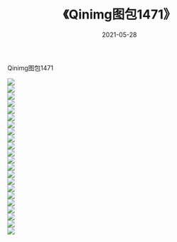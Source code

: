 ﻿---
layout: post
title:  《Qinimg图包1471》
date:   2021-05-28
img: http://imgx.orgx.ga/Qinimg图包/Qinimg图包1471/000.jpg
categories: [美女, 清纯, 唯美]
---

Qinimg图包1471

 ![](http://imgx.orgx.ga/Qinimg图包/Qinimg图包1471/001.jpg) <br>![](http://imgx.orgx.ga/Qinimg图包/Qinimg图包1471/002.jpg) <br>![](http://imgx.orgx.ga/Qinimg图包/Qinimg图包1471/003.jpg) <br>![](http://imgx.orgx.ga/Qinimg图包/Qinimg图包1471/004.jpg) <br>![](http://imgx.orgx.ga/Qinimg图包/Qinimg图包1471/005.jpg) <br>![](http://imgx.orgx.ga/Qinimg图包/Qinimg图包1471/006.jpg) <br>![](http://imgx.orgx.ga/Qinimg图包/Qinimg图包1471/007.jpg) <br>![](http://imgx.orgx.ga/Qinimg图包/Qinimg图包1471/008.jpg) <br>![](http://imgx.orgx.ga/Qinimg图包/Qinimg图包1471/009.jpg) <br>![](http://imgx.orgx.ga/Qinimg图包/Qinimg图包1471/010.jpg) <br>![](http://imgx.orgx.ga/Qinimg图包/Qinimg图包1471/011.jpg) <br>![](http://imgx.orgx.ga/Qinimg图包/Qinimg图包1471/012.jpg) <br>![](http://imgx.orgx.ga/Qinimg图包/Qinimg图包1471/013.jpg) <br>![](http://imgx.orgx.ga/Qinimg图包/Qinimg图包1471/014.jpg) <br>![](http://imgx.orgx.ga/Qinimg图包/Qinimg图包1471/015.jpg) <br>![](http://imgx.orgx.ga/Qinimg图包/Qinimg图包1471/016.jpg) <br>![](http://imgx.orgx.ga/Qinimg图包/Qinimg图包1471/017.jpg) <br>![](http://imgx.orgx.ga/Qinimg图包/Qinimg图包1471/018.jpg) <br>![](http://imgx.orgx.ga/Qinimg图包/Qinimg图包1471/019.jpg) <br>![](http://imgx.orgx.ga/Qinimg图包/Qinimg图包1471/020.jpg) <br>![](http://imgx.orgx.ga/Qinimg图包/Qinimg图包1471/021.jpg) <br>![](http://imgx.orgx.ga/Qinimg图包/Qinimg图包1471/022.jpg) <br>